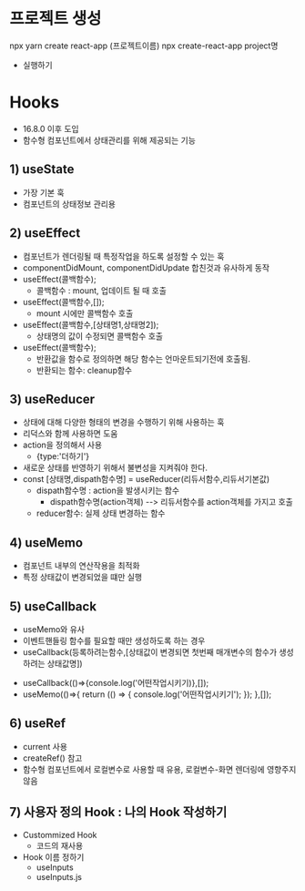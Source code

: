 # 프로젝트 생성
npx yarn create react-app (프로젝트이름)
npx create-react-app project명

* 실행하기

# Hooks
* 16.8.0 이후 도입
* 함수형 컴포넌트에서 상태관리를 위해 제공되는 기능

## 1) useState
* 가장 기본 훅
* 컴포넌트의 상태정보 관리용

## 2) useEffect
* 컴포넌트가 렌더링될 때 특정작업을 하도록 설정할 수 있는 훅
* componentDidMount, componentDidUpdate 합친것과 유사하게 동작
* useEffect(콜백함수);
  - 콜백함수 : mount, 업데이트 될 때 호출
* useEffect(콜백함수,[]);
  - mount 시에만 콜백함수 호출
* useEffect(콜백함수,[상태명1,상태명2]);
  - 상태명의 값이 수정되면 콜백함수 호출
* useEffect(콜백함수);
  - 반환값을 함수로 정의하면 해당 함수는 언마운트되기전에 호출됨.
  - 반환되는 함수: cleanup함수

## 3) useReducer 
  - 상태에 대해 다양한 형태의 변경을 수행하기 위해 사용하는 훅
  - 리덕스와 함께 사용하면 도움
  - action을 정의해서 사용
    - {type:'더하기'}
  - 새로운 상태를 반영하기 위해서 불변성을 지켜줘야 한다.
  - const [상태명,dispath함수명] = useReducer(리듀서함수,리듀서기본값)
    - dispath함수명 : action을 발생시키는 함수
      - dispath함수명(action객체) --> 리듀서함수를 action객체를 가지고 호출
    - reducer함수: 실제 상태 변경하는 함수

## 4) useMemo
  - 컴포넌트 내부의 연산작용을 최적화
  - 특정 상태값이 변경되었을 떄만 실행

## 5) useCallback
  - useMemo와 유사
  - 이벤트핸들링 함수를 필요할 때만 생성하도록 하는 경우
  - useCallback(등록하려는함수,[상태값이 변경되면 첫번째 매개변수의 함수가
                생성하려는 상태값명])

* useCallback(()=>{console.log('어떤작업시키기)},[]);
* useMemo(()=>{
    <!-- const fn = () => {
      console.log('어떤작업시키기');
    };
    return fn; -->
    return (() => {
      console.log('어떤작업시키기');
    });
  },[]);

## 6) useRef
  - current 사용
  - createRef() 참고
  - 함수형 컴포넌트에서 로컬변수로 사용할 때 유용, 로컬변수-화면 렌더링에 영향주지 않음
  
## 7) 사용자 정의 Hook : 나의 Hook 작성하기
  * Custommized Hook
    - 코드의 재사용
  * Hook 이름 정하기
    - useInputs
    - useInputs.js
  




